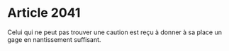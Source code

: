 # Article 2041

Celui qui ne peut pas trouver une caution est reçu à donner à sa place un gage en nantissement suffisant.
